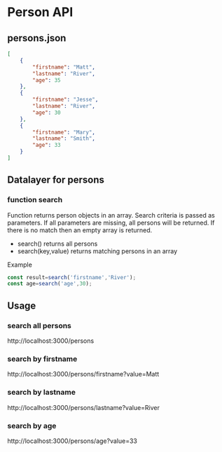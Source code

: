 # Person API

## persons.json

```json
[
    {
        "firstname": "Matt",
        "lastname": "River",
        "age": 35
    },
    {
        "firstname": "Jesse",
        "lastname": "River",
        "age": 30
    },
    {
        "firstname": "Mary",
        "lastname": "Smith",
        "age": 33
    }
]
```

## Datalayer for persons

### function **search**

Function returns person objects in an array. Search criteria is passed as parameters. If all parameters are missing, all persons will be returned. If there is no match then an empty array is returned.

-   search() returns all persons
-   search(key,value) returns matching persons in an array

Example
```js
const result=search('firstname','River');
const age=search('age',30);
```

## Usage

### search all persons
http://localhost:3000/persons

### search by firstname
http://localhost:3000/persons/firstname?value=Matt

### search by lastname
http://localhost:3000/persons/lastname?value=River

### search by age
http://localhost:3000/persons/age?value=33
